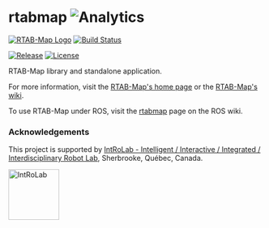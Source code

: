 rtabmap ![Analytics](https://ga-beacon.appspot.com/UA-56986679-3/github-main?pixel) 
=======

[![RTAB-Map Logo](https://raw.githubusercontent.com/introlab/rtabmap/master/guilib/src/images/RTAB-Map100.png)](http://introlab.github.io/rtabmap)
[![Build Status](http://mrg-beast.csail.mit.edu:8080/buildStatus/icon?job=rtabmap%2Ffeat%252Fkeyframe_communication)](http://mrg-beast.csail.mit.edu:8080/job/rtabmap/job/feat%252Fkeyframe_communication/)

[![Release][release-image]][releases]
[![License][license-image]][license]

[release-image]: https://img.shields.io/badge/release-0.18.0-green.svg?style=flat
[releases]: https://github.com/introlab/rtabmap/releases

[license-image]: https://img.shields.io/badge/license-BSD-green.svg?style=flat
[license]: https://github.com/introlab/rtabmap/blob/master/LICENSE

RTAB-Map library and standalone application.

For more information, visit the [RTAB-Map's home page](http://introlab.github.io/rtabmap) or the [RTAB-Map's wiki](https://github.com/introlab/rtabmap/wiki).

To use RTAB-Map under ROS, visit the [rtabmap](http://wiki.ros.org/rtabmap) page on the ROS wiki.

### Acknowledgements
This project is supported by [IntRoLab - Intelligent / Interactive / Integrated / Interdisciplinary Robot Lab](https://introlab.3it.usherbrooke.ca/), Sherbrooke, Québec, Canada.

<a href="https://introlab.3it.usherbrooke.ca/">
<img src="https://github.com/introlab/16SoundsUSB/blob/master/images/IntRoLab.png" alt="IntRoLab" height="100">
</a>
